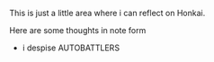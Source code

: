 This is just a little area where i can reflect on Honkai.

Here are some thoughts in note form
- i despise AUTOBATTLERS